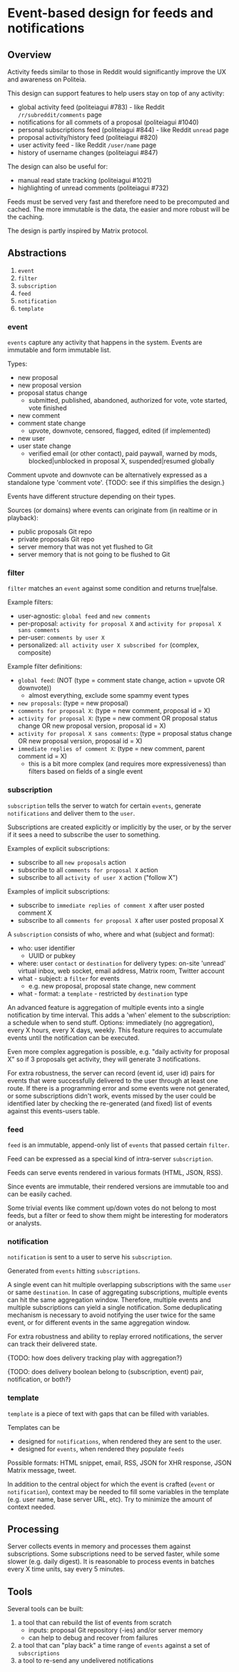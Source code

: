 # Event-based design for feeds and notifications

## Overview

Activity feeds similar to those in Reddit would significantly improve the UX and awareness on Politeia.

This design can support features to help users stay on top of any activity:

* global activity feed (politeiagui #783) - like Reddit `/r/subreddit/comments` page
* notifications for all commets of a proposal (politeiagui #1040)
* personal subscriptions feed (politeiagui #844) - like Reddit `unread` page
* proposal activity/history feed (politeiagui #820)
* user activity feed - like Reddit `/user/name` page
* history of username changes (politeiagui #847)

The design can also be useful for:

* manual read state tracking (politeiagui #1021)
* highlighting of unread comments (politeiagui #732)

Feeds must be served very fast and therefore need to be precomputed and cached. The more immutable is the data, the easier and more robust will be the caching.

The design is partly inspired by Matrix protocol.

## Abstractions

1. `event`
2. `filter`
3. `subscription`
4. `feed`
5. `notification`
6. `template`

### event

`events` capture any activity that happens in the system. Events are immutable and form immutable list.

Types:

* new proposal
* new proposal version
* proposal status change
  * submitted, published, abandoned, authorized for vote, vote started, vote finished
* new comment
* comment state change
  * upvote, downvote, censored, flagged, edited (if implemented)
* new user
* user state change
  * verified email (or other contact), paid paywall, warned by mods, blocked|unblocked in proposal X, suspended|resumed globally

Comment upvote and downvote can be alternatively expressed as a standalone type 'comment vote'. {TODO: see if this simplifies the design.}

Events have different structure depending on their types.

Sources (or domains) where events can originate from (in realtime or in playback):

* public proposals Git repo
* private proposals Git repo
* server memory that was not yet flushed to Git
* server memory that is not going to be flushed to Git

### filter

`filter` matches an `event` against some condition and returns true|false.

Example filters:

* user-agnostic: `global feed` and `new comments`
* per-proposal: `activity for proposal X` and `activity for proposal X sans comments`
* per-user: `comments by user X`
* personalized: `all activity user X subscribed for` (complex, composite)

Example filter definitions:

* `global feed`: (NOT (type = comment state change, action = upvote OR downvote))
  * almost everything, exclude some spammy event types
* `new proposals`: (type = new proposal)
* `comments for proposal X`: (type = new comment, proposal id = X)
* `activity for proposal X`: (type = new comment OR proposal status change OR new proposal version, proposal id = X)
* `activity for proposal X sans comments`: (type = proposal status change OR new proposal version, proposal id = X)
* `immediate replies of comment X`: (type = new comment, parent comment id = X)
  * this is a bit more complex (and requires more expressiveness) than filters based on fields of a single event

### subscription

`subscription` tells the server to watch for certain `events`, generate `notifications` and deliver them to the `user`.

Subscriptions are created explicitly or implicitly by the user, or by the server if it sees a need to subscribe the user to something.

Examples of explicit subscriptions:

* subscribe to all `new proposals` action
* subscribe to all `comments for proposal X` action
* subscribe to all `activity of user X` action ("follow X")

Examples of implicit subscriptions:

* subscribe to `immediate replies of comment X` after user posted comment X
* subscribe to all `comments for proposal X` after user posted proposal X

A `subscription` consists of who, where and what (subject and format):

* who: user identifier
  * UUID or pubkey
* where: user `contact` or `destination` for delivery
  types: on-site 'unread' virtual inbox, web socket, email address, Matrix room, Twitter account
* what - subject: a `filter` for events
  * e.g. new proposal, proposal state change, new comment
* what - format: a `template` - restricted by `destination` type

An advanced feature is aggregation of multiple events into a single notification by time interval. This adds a 'when' element to the subscription: a schedule when to send stuff. Options: immediately (no aggregation), every X hours, every X days, weekly. This feature requires to accumulate events until the notification can be executed.

Even more complex aggregation is possible, e.g. "daily activity for proposal X" so if 3 proposals get activity, they will generate 3 notifications.

For extra robustness, the server can record (event id, user id) pairs for events that were successfully delivered to the user through at least one route. If there is a programming error and some events were not generated, or some subscriptions didn't work, events missed by the user could be identified later by checking the re-generated (and fixed) list of events against this events-users table.

### feed

`feed` is an immutable, append-only list of `events` that passed certain `filter`.

Feed can be expressed as a special kind of intra-server `subscription`.

Feeds can serve events rendered in various formats (HTML, JSON, RSS).

Since events are immutable, their rendered versions are immutable too and can be easily cached.

Some trivial events like comment up/down votes do not belong to most feeds, but a filter or feed to show them might be interesting for moderators or analysts.

### notification

`notification` is sent to a user to serve his `subscription`.

Generated from `events` hitting `subscriptions`.

A single event can hit multiple overlapping subscriptions with the same `user` or same `destination`. In case of aggregating subscriptions, multiple events can hit the same aggregation window. Therefore, multiple events and multiple subscriptions can yield a single notification. Some deduplicating mechanism is necessary to avoid notifying the user twice for the same event, or for different events in the same aggregation window.

For extra robustness and ability to replay errored notifications, the server can track their delivered state.

{TODO: how does delivery tracking play with aggregation?}

{TODO: does delivery boolean belong to (subscription, event) pair, notification, or both?}

### template

`template` is a piece of text with gaps that can be filled with variables.

Templates can be

* designed for `notifications`, when rendered they are sent to the user.
* designed for `events`, when rendered they populate `feeds`

Possible formats: HTML snippet, email, RSS, JSON for XHR response, JSON Matrix message, tweet.

In addition to the central object for which the event is crafted (`event` or `notification`), context may be needed to fill some variables in the template (e.g. user name, base server URL, etc). Try to minimize the amount of context needed.

## Processing

Server collects events in memory and processes them against subscriptions. Some subscriptions need to be served faster, while some slower (e.g. daily digest). It is reasonable to process events in batches every X time units, say every 5 minutes.

## Tools

Several tools can be built:

1. a tool that can rebuild the list of events from scratch
   * inputs: proposal Git repository (-ies) and/or server memory
   * can help to debug and recover from failures
2. a tool that can "play back" a time range of `events` against a set of `subscriptions`
3. a tool to re-send any undelivered notifications


